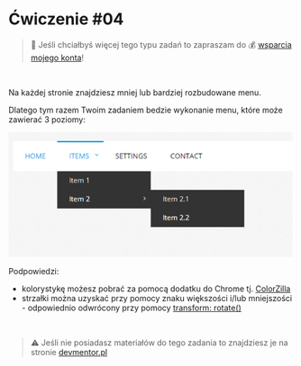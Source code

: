 # Ćwiczenie #04

> :loudspeaker: Jeśli chciałbyś więcej tego typu zadań to zapraszam do :moneybag: [wsparcia mojego konta](https://github.com/sponsors/devmentor-pl)!

&nbsp;

Na każdej stronie znajdziesz mniej lub bardziej rozbudowane menu. 

Dlatego tym razem Twoim zadaniem bedzie wykonanie menu, które może zawierać 3 poziomy:

![](./assets/demo.png)

Podpowiedzi:
- kolorystykę możesz pobrać za pomocą dodatku do Chrome tj. [ColorZilla](https://chrome.google.com/webstore/detail/colorzilla/bhlhnicpbhignbdhedgjhgdocnmhomnp)
- strzałki można uzyskać przy pomocy znaku większości i/lub mniejszości - odpowiednio odwrócony przy pomocy [transform: rotate()](https://www.w3schools.com/cssref/playit.asp?filename=playcss_transform_rotate)


&nbsp;

> :warning: Jeśli nie posiadasz materiałów do tego zadania to znajdziesz je na stronie [devmentor.pl](https://devmentor.pl/p/html-and-css-basics/)
